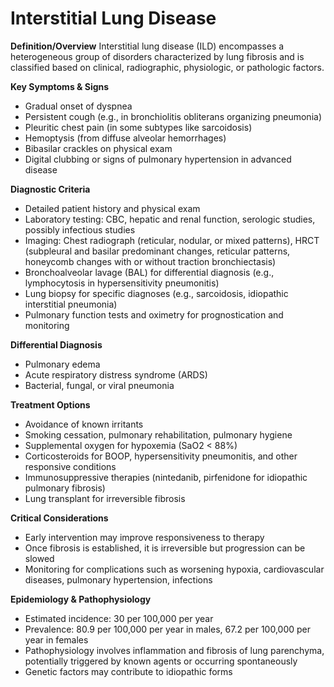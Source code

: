 # Interstitial Lung Disease

**Definition/Overview**
Interstitial lung disease (ILD) encompasses a heterogeneous group of disorders characterized by lung fibrosis and is classified based on clinical, radiographic, physiologic, or pathologic factors.

**Key Symptoms & Signs**
- Gradual onset of dyspnea
- Persistent cough (e.g., in bronchiolitis obliterans organizing pneumonia)
- Pleuritic chest pain (in some subtypes like sarcoidosis)
- Hemoptysis (from diffuse alveolar hemorrhages)
- Bibasilar crackles on physical exam
- Digital clubbing or signs of pulmonary hypertension in advanced disease

**Diagnostic Criteria**
- Detailed patient history and physical exam
- Laboratory testing: CBC, hepatic and renal function, serologic studies, possibly infectious studies
- Imaging: Chest radiograph (reticular, nodular, or mixed patterns), HRCT (subpleural and basilar predominant changes, reticular patterns, honeycomb changes with or without traction bronchiectasis)
- Bronchoalveolar lavage (BAL) for differential diagnosis (e.g., lymphocytosis in hypersensitivity pneumonitis)
- Lung biopsy for specific diagnoses (e.g., sarcoidosis, idiopathic interstitial pneumonia)
- Pulmonary function tests and oximetry for prognostication and monitoring

**Differential Diagnosis**
- Pulmonary edema
- Acute respiratory distress syndrome (ARDS)
- Bacterial, fungal, or viral pneumonia

**Treatment Options**
- Avoidance of known irritants
- Smoking cessation, pulmonary rehabilitation, pulmonary hygiene
- Supplemental oxygen for hypoxemia (SaO2 < 88%)
- Corticosteroids for BOOP, hypersensitivity pneumonitis, and other responsive conditions
- Immunosuppressive therapies (nintedanib, pirfenidone for idiopathic pulmonary fibrosis)
- Lung transplant for irreversible fibrosis

**Critical Considerations**
- Early intervention may improve responsiveness to therapy
- Once fibrosis is established, it is irreversible but progression can be slowed
- Monitoring for complications such as worsening hypoxia, cardiovascular diseases, pulmonary hypertension, infections

**Epidemiology & Pathophysiology**
- Estimated incidence: 30 per 100,000 per year
- Prevalence: 80.9 per 100,000 per year in males, 67.2 per 100,000 per year in females
- Pathophysiology involves inflammation and fibrosis of lung parenchyma, potentially triggered by known agents or occurring spontaneously
- Genetic factors may contribute to idiopathic forms
